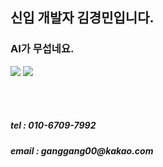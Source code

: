 
<h2>신입 개발자 김경민입니다.</h2>

<h3>AI가 무섭네요.</h3>

  <a href="https://oceanic-ghost-108.notion.site/my-notion-3ca13f3cda604aac98ee339eb0a84ee2?pvs=4" target="_blank"><img src="https://img.shields.io/badge/Notion-000000?style=for-the-badge&logo=notion&logoColor=white"></a>
  <img src="https://img.shields.io/badge/Python-3776AB?style=for-the-badge&logo=Python&logoColor=white">
  
<br><br>
<h5>tel : 010-6709-7992</h5>
<h5>email : ganggang00@kakao.com</h5>





